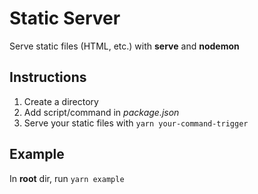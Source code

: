 # Static Server

Serve static files (HTML, etc.) with **serve** and **nodemon**

## Instructions

1. Create a directory
2. Add script/command in _package.json_
3. Serve your static files with `yarn your-command-trigger`

## Example

In **root** dir, run `yarn example`
